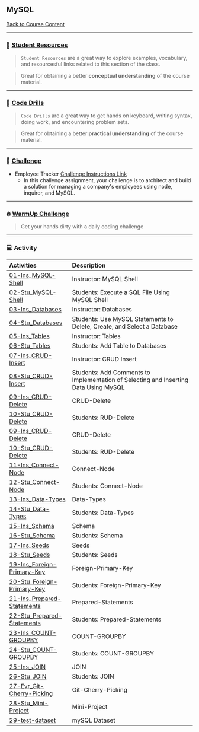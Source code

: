 ## MySQL
[Back to Course Content](../../README.md)

-----
### :book: **[Student Resources](student-resources/README.md)**

> `Student Resources` are a great way to explore examples, vocabulary, and resourcesful links related to this section of the class.

> Great for obtaining a better **conceptual understanding** of the course material. 

------
### :dart: **[Code Drills](code-drills/README.md)**

> `Code Drills` are a great way to get hands on keyboard, writing syntax, doing work, and encountering problem sets. 

> Great for obtaining a better **practical understanding** of the course material. 

-----
### :pencil: **[Challenge](challenge/README.md)**

-  Employee Tracker
[Challenge Instructions Link](challenge/README.md)
    * In this challenge assignment, your challenge is to architect and build a solution for managing a company's employees using node, inquirer, and MySQL.


-----

### :fire: **[WarmUp Challenge](warm-up-challenge)**

> Get your hands dirty with a daily coding challenge

-----


### :computer: Activity

|  Activities |  Description |
|:--	|:-- |
|[01-Ins_MySQL-Shell](activities/01-Ins_MySQL-Shell)|Instructor: MySQL Shell|
|[02-Stu_MySQL-Shell](activities/02-Stu_MySQL-Shell)|Students: Execute a SQL File Using MySQL Shell|
|[03-Ins_Databases](activities/03-Ins_Databases)|Instructor: Databases|
|[04-Stu_Databases](activities/04-Stu_Databases)|Students: Use MySQL Statements to Delete, Create, and Select a Database|
|[05-Ins_Tables](activities/05-Ins_Tables)|Instructor: Tables|
|[06-Stu_Tables](activities/06-Stu_Tables)|Students: Add Table to Databases|
|[07-Ins_CRUD-Insert](activities/07-Ins_CRUD-Insert)|Instructor: CRUD Insert|
|[08-Stu_CRUD-Insert](activities/08-Stu_CRUD-Insert)|Students: Add Comments to Implementation of Selecting and Inserting Data Using MySQL|
|[09-Ins_CRUD-Delete](activities/09-Ins_CRUD-Delete)|CRUD-Delete|
|[10-Stu_CRUD-Delete](activities/10-Stu_CRUD-Delete)|Students: RUD-Delete|
|[09-Ins_CRUD-Delete](activities/09-Ins_CRUD-Delete)|CRUD-Delete|
|[10-Stu_CRUD-Delete](activities/10-Stu_CRUD-Delete)|Students: RUD-Delete|
|[11-Ins_Connect-Node](activities/11-Ins_Connect-Node)|Connect-Node|
|[12-Stu_Connect-Node](activities/12-Stu_Connect-Node)|Students: Connect-Node|
|[13-Ins_Data-Types](activities/13-Ins_Data-Types)|Data-Types|
|[14-Stu_Data-Types](activities/14-Stu_Data-Types)|Students: Data-Types|
|[15-Ins_Schema](activities/15-Ins_Schema)|Schema|
|[16-Stu_Schema](activities/16-Stu_Schema)|Students: Schema|
|[17-Ins_Seeds](activities/17-Ins_Seeds)|Seeds|
|[18-Stu_Seeds](activities/18-Stu_Seeds)|Students: Seeds|
|[19-Ins_Foreign-Primary-Key](activities/19-Ins_Foreign-Primary-Key)|Foreign-Primary-Key|
|[20-Stu_Foreign-Primary-Key](activities/20-Stu_Foreign-Primary-Key)|Students: Foreign-Primary-Key|
|[21-Ins_Prepared-Statements](activities/21-Ins_Prepared-Statements)|Prepared-Statements|
|[22-Stu_Prepared-Statements](activities/22-Stu_Prepared-Statements)|Students: Prepared-Statements|
|[23-Ins_COUNT-GROUPBY](activities/23-Ins_COUNT-GROUPBY)|COUNT-GROUPBY|
|[24-Stu_COUNT-GROUPBY](activities/24-Stu_COUNT-GROUPBY)|Students: COUNT-GROUPBY|
|[25-Ins_JOIN](activities/25-Ins_JOIN)|JOIN|
|[26-Stu_JOIN](activities/26-Stu_JOIN)|Students: JOIN|
|[27-Evr_Git-Cherry-Picking](activities/27-Evr_Git-Cherry-Picking)|Git-Cherry-Picking|
|[28-Stu_Mini-Project](activities/28-Stu_Mini-Project)|Mini-Project|
|[29-test-dataset](activities/29-test-dataset)| mySQL Dataset |





